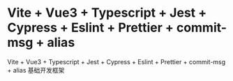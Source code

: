 # Vite + Vue3 + Typescript + Jest + Cypress + Eslint + Prettier + commit-msg + alias

Vite + Vue3 + Typescript + Jest + Cypress + Eslint + Prettier + commit-msg + alias 基础开发框架
